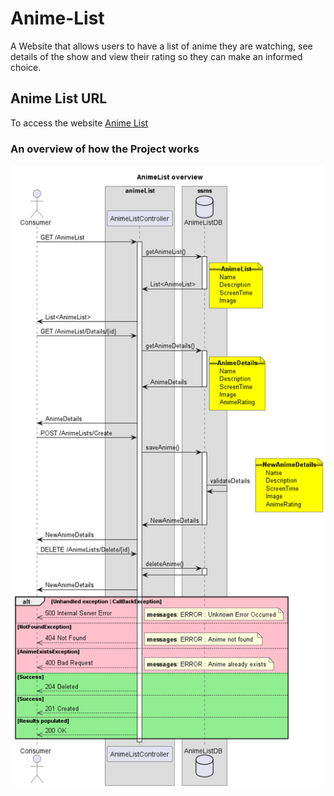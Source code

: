 # Anime-List
A Website that allows users to have a list of anime they are watching, see details of the show and view their rating so they can make an informed choice.

## Anime List URL 
To access the website [Anime List](https://anime-list.xyz/)

### An overview of how the Project works 
![anime_list_overview.png](Documentation/anime_list-AnimeList_overview.png)